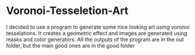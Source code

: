 # Voronoi-Tesseletion-Art
I decided to use a program to generate some nice looking art using voronoi tesselations. It creates a geometric effect and images are generated using masks and color generators. All the outputs of the program are in the out folder, but the main good ones are in the good folder
